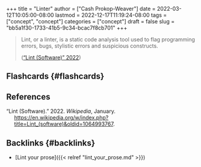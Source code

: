 +++
title = "Linter"
author = ["Cash Prokop-Weaver"]
date = 2022-03-12T10:05:00-08:00
lastmod = 2022-12-17T11:19:24-08:00
tags = ["concept", "concept"]
categories = ["concept"]
draft = false
slug = "bb5a1f30-1733-41b5-9c34-bcac7f8cb701"
+++

> Lint, or a linter, is a static code analysis tool used to flag programming errors, bugs, stylistic errors and suspicious constructs.
>
> (<a href="#citeproc_bib_item_1">“Lint (Software)” 2022</a>)


## Flashcards {#flashcards}

## References

<style>.csl-entry{text-indent: -1.5em; margin-left: 1.5em;}</style><div class="csl-bib-body">
  <div class="csl-entry"><a id="citeproc_bib_item_1"></a>“Lint (Software).” 2022. <i>Wikipedia</i>, January. <a href="https://en.wikipedia.org/w/index.php?title=Lint_(software)&oldid=1064993767">https://en.wikipedia.org/w/index.php?title=Lint_(software)&#38;oldid=1064993767</a>.</div>
</div>


## Backlinks {#backlinks}

-   [Lint your prose]({{< relref "lint_your_prose.md" >}})
